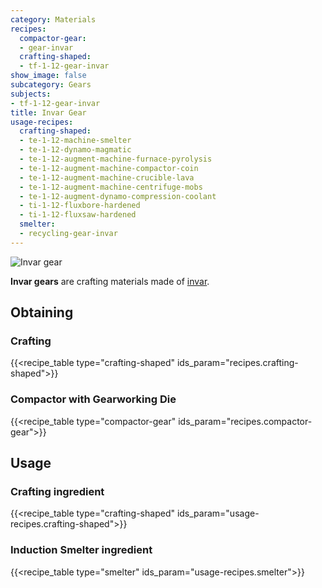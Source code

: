 ```yaml
---
category: Materials
recipes:
  compactor-gear:
  - gear-invar
  crafting-shaped:
  - tf-1-12-gear-invar
show_image: false
subcategory: Gears
subjects:
- tf-1-12-gear-invar
title: Invar Gear
usage-recipes:
  crafting-shaped:
  - te-1-12-machine-smelter
  - te-1-12-dynamo-magmatic
  - te-1-12-augment-machine-furnace-pyrolysis
  - te-1-12-augment-machine-compactor-coin
  - te-1-12-augment-machine-crucible-lava
  - te-1-12-augment-machine-centrifuge-mobs
  - te-1-12-augment-dynamo-compression-coolant
  - ti-1-12-fluxbore-hardened
  - ti-1-12-fluxsaw-hardened
  smelter:
  - recycling-gear-invar
---
```


![Invar gear](/images/docs/1.12/thermal-foundation/gear-invar.png)


**Invar gears** are crafting materials made of [invar](../invar-ingot/).


Obtaining
---------

### Crafting
{{<recipe_table type="crafting-shaped" ids_param="recipes.crafting-shaped">}}

### Compactor with Gearworking Die
{{<recipe_table type="compactor-gear" ids_param="recipes.compactor-gear">}}


Usage
-----

### Crafting ingredient
{{<recipe_table type="crafting-shaped" ids_param="usage-recipes.crafting-shaped">}}

### Induction Smelter ingredient
{{<recipe_table type="smelter" ids_param="usage-recipes.smelter">}}
